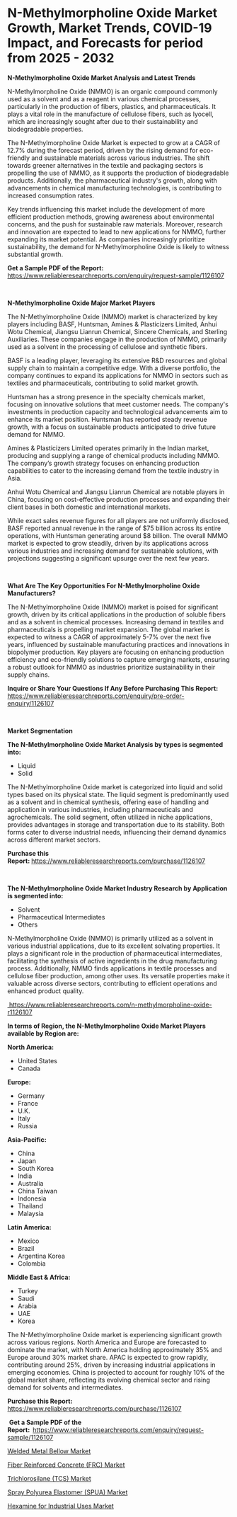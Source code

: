 <p><h1>N-Methylmorpholine Oxide Market Growth, Market Trends, COVID-19 Impact, and Forecasts for period from 2025 - 2032</h1></p><p><strong>N-Methylmorpholine Oxide Market Analysis and Latest Trends</strong></p>
<p><p>N-Methylmorpholine Oxide (NMMO) is an organic compound commonly used as a solvent and as a reagent in various chemical processes, particularly in the production of fibers, plastics, and pharmaceuticals. It plays a vital role in the manufacture of cellulose fibers, such as lyocell, which are increasingly sought after due to their sustainability and biodegradable properties. </p><p>The N-Methylmorpholine Oxide Market is expected to grow at a CAGR of 12.7% during the forecast period, driven by the rising demand for eco-friendly and sustainable materials across various industries. The shift towards greener alternatives in the textile and packaging sectors is propelling the use of NMMO, as it supports the production of biodegradable products. Additionally, the pharmaceutical industry's growth, along with advancements in chemical manufacturing technologies, is contributing to increased consumption rates.</p><p>Key trends influencing this market include the development of more efficient production methods, growing awareness about environmental concerns, and the push for sustainable raw materials. Moreover, research and innovation are expected to lead to new applications for NMMO, further expanding its market potential. As companies increasingly prioritize sustainability, the demand for N-Methylmorpholine Oxide is likely to witness substantial growth.</p></p>
<p><strong>Get a Sample PDF of the Report:&nbsp;</strong> <a href="https://www.reliableresearchreports.com/enquiry/request-sample/1126107?utm_campaign=48&utm_medium=2&utm_source=Github&utm_content=ia&utm_term=01022025&utm_id=n-methylmorpholine-oxide">https://www.reliableresearchreports.com/enquiry/request-sample/1126107</a></p>
<p>&nbsp;</p>
<p><strong>N-Methylmorpholine Oxide Major Market Players</strong></p>
<p><p>The N-Methylmorpholine Oxide (NMMO) market is characterized by key players including BASF, Huntsman, Amines & Plasticizers Limited, Anhui Wotu Chemical, Jiangsu Lianrun Chemical, Sincere Chemicals, and Sterling Auxiliaries. These companies engage in the production of NMMO, primarily used as a solvent in the processing of cellulose and synthetic fibers.</p><p>BASF is a leading player, leveraging its extensive R&D resources and global supply chain to maintain a competitive edge. With a diverse portfolio, the company continues to expand its applications for NMMO in sectors such as textiles and pharmaceuticals, contributing to solid market growth.</p><p>Huntsman has a strong presence in the specialty chemicals market, focusing on innovative solutions that meet customer needs. The company's investments in production capacity and technological advancements aim to enhance its market position. Huntsman has reported steady revenue growth, with a focus on sustainable products anticipated to drive future demand for NMMO.</p><p>Amines & Plasticizers Limited operates primarily in the Indian market, producing and supplying a range of chemical products including NMMO. The company’s growth strategy focuses on enhancing production capabilities to cater to the increasing demand from the textile industry in Asia.</p><p>Anhui Wotu Chemical and Jiangsu Lianrun Chemical are notable players in China, focusing on cost-effective production processes and expanding their client bases in both domestic and international markets.</p><p>While exact sales revenue figures for all players are not uniformly disclosed, BASF reported annual revenue in the range of $75 billion across its entire operations, with Huntsman generating around $8 billion. The overall NMMO market is expected to grow steadily, driven by its applications across various industries and increasing demand for sustainable solutions, with projections suggesting a significant upsurge over the next few years.</p></p>
<p>&nbsp;</p>
<p><strong>What Are The Key Opportunities For N-Methylmorpholine Oxide Manufacturers?</strong></p>
<p><p>The N-Methylmorpholine Oxide (NMMO) market is poised for significant growth, driven by its critical applications in the production of soluble fibers and as a solvent in chemical processes. Increasing demand in textiles and pharmaceuticals is propelling market expansion. The global market is expected to witness a CAGR of approximately 5-7% over the next five years, influenced by sustainable manufacturing practices and innovations in biopolymer production. Key players are focusing on enhancing production efficiency and eco-friendly solutions to capture emerging markets, ensuring a robust outlook for NMMO as industries prioritize sustainability in their supply chains.</p></p>
<p><strong>Inquire or Share Your Questions If Any Before Purchasing This Report:</strong> <a href="https://www.reliableresearchreports.com/enquiry/pre-order-enquiry/1126107?utm_campaign=48&utm_medium=2&utm_source=Github&utm_content=ia&utm_term=01022025&utm_id=n-methylmorpholine-oxide">https://www.reliableresearchreports.com/enquiry/pre-order-enquiry/1126107</a></p>
<p>&nbsp;</p>
<p><strong>Market Segmentation</strong></p>
<p><strong>The N-Methylmorpholine Oxide Market Analysis by types is segmented into:</strong></p>
<p><ul><li>Liquid</li><li>Solid</li></ul></p>
<p><p>The N-Methylmorpholine Oxide market is categorized into liquid and solid types based on its physical state. The liquid segment is predominantly used as a solvent and in chemical synthesis, offering ease of handling and application in various industries, including pharmaceuticals and agrochemicals. The solid segment, often utilized in niche applications, provides advantages in storage and transportation due to its stability. Both forms cater to diverse industrial needs, influencing their demand dynamics across different market sectors.</p></p>
<p><strong>Purchase this Report:&nbsp;</strong><a href="https://www.reliableresearchreports.com/purchase/1126107?utm_campaign=48&utm_medium=2&utm_source=Github&utm_content=ia&utm_term=01022025&utm_id=n-methylmorpholine-oxide">https://www.reliableresearchreports.com/purchase/1126107</a></p>
<p>&nbsp;</p>
<p><strong>The N-Methylmorpholine Oxide Market Industry Research by Application is segmented into:</strong></p>
<p><ul><li>Solvent</li><li>Pharmaceutical Intermediates</li><li>Others</li></ul></p>
<p><p>N-Methylmorpholine Oxide (NMMO) is primarily utilized as a solvent in various industrial applications, due to its excellent solvating properties. It plays a significant role in the production of pharmaceutical intermediates, facilitating the synthesis of active ingredients in the drug manufacturing process. Additionally, NMMO finds applications in textile processes and cellulose fiber production, among other uses. Its versatile properties make it valuable across diverse sectors, contributing to efficient operations and enhanced product quality.</p></p>
<p><a href="https://www.reliableresearchreports.com/n-methylmorpholine-oxide-r1126107?utm_campaign=48&utm_medium=2&utm_source=Github&utm_content=ia&utm_term=01022025&utm_id=n-methylmorpholine-oxide">&nbsp;https://www.reliableresearchreports.com/n-methylmorpholine-oxide-r1126107</a></p>
<p><strong>In terms of Region, the N-Methylmorpholine Oxide Market Players available by Region are:</strong></p>
<p>
    <p> <strong> North America: </strong>
        <ul>
            <li>United States</li>
            <li>Canada</li>
        </ul>
        </p> 
    <p> <strong> Europe: </strong>
        <ul>
            <li>Germany</li>
            <li>France</li>
            <li>U.K.</li>
            <li>Italy</li>
            <li>Russia</li>
        </ul>
        </p> 
    <p> <strong> Asia-Pacific: </strong>
        <ul>
            <li>China</li>
            <li>Japan</li>
            <li>South Korea</li>
            <li>India</li>
            <li>Australia</li>
            <li>China Taiwan</li>
            <li>Indonesia</li>
            <li>Thailand</li>
            <li>Malaysia</li>
        </ul>
        </p> 
    <p> <strong> Latin America: </strong>
        <ul>
            <li>Mexico</li>
            <li>Brazil</li>
            <li>Argentina Korea</li>
            <li>Colombia</li>
        </ul>
        </p> 
    <p> <strong> Middle East & Africa: </strong>
        <ul>
            <li>Turkey</li>
            <li>Saudi</li>
            <li>Arabia</li>
            <li>UAE</li>
            <li>Korea</li>
        </ul>
    </p>
    </p>
<p><p>The N-Methylmorpholine Oxide market is experiencing significant growth across various regions. North America and Europe are forecasted to dominate the market, with North America holding approximately 35% and Europe around 30% market share. APAC is expected to grow rapidly, contributing around 25%, driven by increasing industrial applications in emerging economies. China is projected to account for roughly 10% of the global market share, reflecting its evolving chemical sector and rising demand for solvents and intermediates.</p></p>
<p><strong>Purchase this Report: </strong><a href="https://www.reliableresearchreports.com/purchase/1126107?utm_campaign=48&utm_medium=2&utm_source=Github&utm_content=ia&utm_term=01022025&utm_id=n-methylmorpholine-oxide">https://www.reliableresearchreports.com/purchase/1126107</a></p>
<p>&nbsp;<strong>Get a Sample PDF of the Report:&nbsp;&nbsp;</strong><a href="https://www.reliableresearchreports.com/enquiry/request-sample/1126107?utm_campaign=48&utm_medium=2&utm_source=Github&utm_content=ia&utm_term=01022025&utm_id=n-methylmorpholine-oxide">https://www.reliableresearchreports.com/enquiry/request-sample/1126107</a></p>
<p><strong></strong></p>
<p><p><a href="https://github.com/boysabotzoc/Market-Research-Report-List-1/blob/main/welded-metal-bellow-market.md?utm_campaign=48&utm_medium=2&utm_source=Github&utm_content=ia&utm_term=01022025&utm_id=n-methylmorpholine-oxide">Welded Metal Bellow Market</a></p><p><a href="https://github.com/sadimsamid/Market-Research-Report-List-1/blob/main/fiber-reinforced-concrete-frc-market.md?utm_campaign=48&utm_medium=2&utm_source=Github&utm_content=ia&utm_term=01022025&utm_id=n-methylmorpholine-oxide">Fiber Reinforced Concrete (FRC) Market</a></p><p><a href="https://github.com/aistraasinyo/Market-Research-Report-List-1/blob/main/trichlorosilane-tcs-market.md?utm_campaign=48&utm_medium=2&utm_source=Github&utm_content=ia&utm_term=01022025&utm_id=n-methylmorpholine-oxide">Trichlorosilane (TCS) Market</a></p><p><a href="https://github.com/penecorodz74/Market-Research-Report-List-1/blob/main/spray-polyurea-elastomer-spua-market.md?utm_campaign=48&utm_medium=2&utm_source=Github&utm_content=ia&utm_term=01022025&utm_id=n-methylmorpholine-oxide">Spray Polyurea Elastomer (SPUA) Market</a></p><p><a href="https://github.com/ivetasyizhi/Market-Research-Report-List-1/blob/main/hexamine-for-industrial-uses-market.md?utm_campaign=48&utm_medium=2&utm_source=Github&utm_content=ia&utm_term=01022025&utm_id=n-methylmorpholine-oxide">Hexamine for Industrial Uses Market</a></p></p>